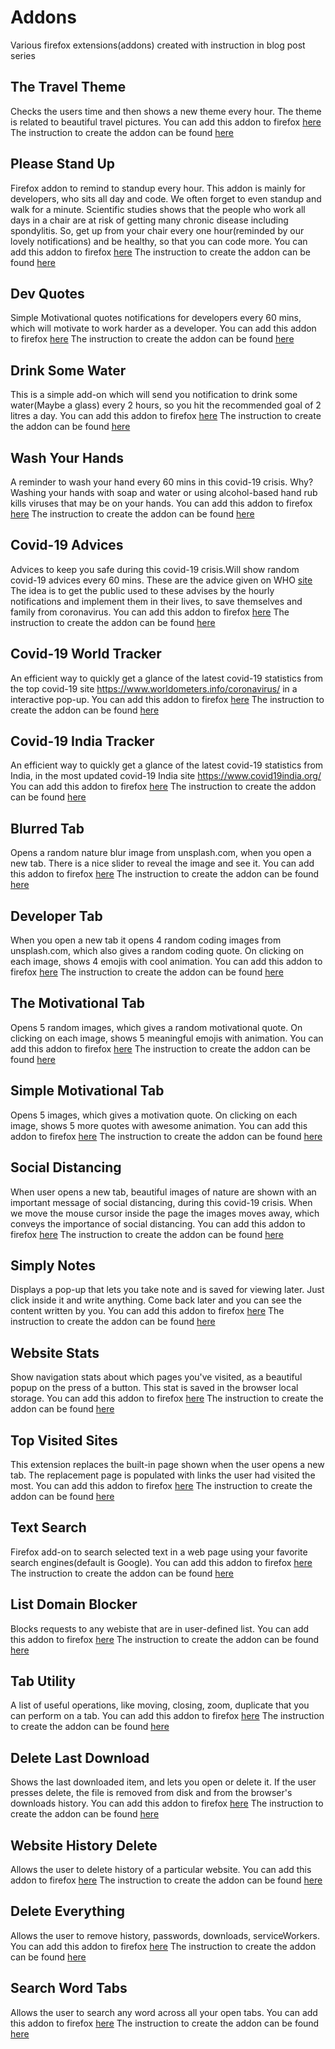 # Addons
Various firefox extensions(addons) created with instruction in blog post series

## The Travel Theme
Checks the users time and then shows a new theme every hour. The theme is related to beautiful travel pictures.
You can add this addon to firefox [here](https://addons.mozilla.org/en-US/firefox/addon/the-travel-theme/)
The instruction to create the addon can be found [here](https://medium.com/@nabendu82/creating-firefox-browser-extensions-1-a48d2753f3d8)

## Please Stand Up
Firefox addon to remind to standup every hour. This addon is mainly for developers, who sits all day and code.
We often forget to even standup and walk for a minute. Scientific studies shows that the people who work all days in a chair are at risk of getting many chronic disease including spondylitis.
So, get up from your chair every one hour(reminded by our lovely notifications) and be healthy, so that you can code more.
You can add this addon to firefox [here](https://addons.mozilla.org/en-US/firefox/addon/please-stand-up/)
The instruction to create the addon can be found [here](https://medium.com/@nabendu82/creating-firefox-browser-extensions-3-85c678051e06)

## Dev Quotes
Simple Motivational quotes notifications for developers every 60 mins, which will motivate to work harder as a developer.
You can add this addon to firefox [here](https://addons.mozilla.org/en-US/firefox/addon/dev-quotes/)
The instruction to create the addon can be found [here](https://medium.com/@nabendu82/creating-firefox-browser-extensions-3-85c678051e06)

## Drink Some Water
This is a simple add-on which will send you notification to drink some water(Maybe a glass) every 2 hours, so you hit the recommended goal of 2 litres a day.
You can add this addon to firefox [here](https://addons.mozilla.org/en-US/firefox/addon/drink-some-water/)
The instruction to create the addon can be found [here](https://medium.com/@nabendu82/creating-firefox-browser-extensions-3-85c678051e06)

## Wash Your Hands
A reminder to wash your hand every 60 mins in this covid-19 crisis.
Why? Washing your hands with soap and water or using alcohol-based hand rub kills viruses that may be on your hands.
You can add this addon to firefox [here](https://addons.mozilla.org/en-US/firefox/addon/wash-your-hands/)
The instruction to create the addon can be found [here](https://medium.com/@nabendu82/creating-firefox-browser-extensions-for-covid-19-4-ba0231a18c25)

## Covid-19 Advices
Advices to keep you safe during this covid-19 crisis.Will show random covid-19 advices every 60 mins. These are the advice given on WHO [site](https://www.who.int/emergencies/diseases/novel-coronavirus-2019/advice-for-public)
The idea is to get the public used to these advises by the hourly notifications and implement them in their lives, to save themselves and family from coronavirus.
You can add this addon to firefox [here](https://addons.mozilla.org/en-US/firefox/addon/covid-19-advices/)
The instruction to create the addon can be found [here](https://medium.com/@nabendu82/creating-firefox-browser-extensions-for-covid-19-4-ba0231a18c25)

## Covid-19 World Tracker
An efficient way to quickly get a glance of the latest covid-19 statistics from the top covid-19 site https://www.worldometers.info/coronavirus/ in a interactive pop-up.
You can add this addon to firefox [here](https://addons.mozilla.org/en-US/firefox/addon/covid-19-world-tracker/)
The instruction to create the addon can be found [here](https://medium.com/@nabendu82/creating-firefox-browser-extensions-for-covid-19-5-e8c7119a777c)

## Covid-19 India Tracker
An efficient way to quickly get a glance of the latest covid-19 statistics from India, in the most updated covid-19 India site https://www.covid19india.org/
You can add this addon to firefox [here](https://addons.mozilla.org/en-US/firefox/addon/covid-19-india-tracker/)
The instruction to create the addon can be found [here](https://medium.com/@nabendu82/creating-firefox-browser-extensions-for-covid-19-6-1d43998b42c3)

## Blurred Tab
Opens a random nature blur image from unsplash.com, when you open a new tab. There is a nice slider to reveal the image and see it.
You can add this addon to firefox [here](https://addons.mozilla.org/en-US/firefox/addon/blurred-tab/)
The instruction to create the addon can be found [here](https://medium.com/@nabendu82/creating-firefox-browser-extensions-8-9b4c4d7e9ac0)

## Developer Tab
When you open a new tab it opens 4 random coding images from unsplash.com, which also gives a random coding quote. On clicking on each image, shows 4 emojis with cool animation.
You can add this addon to firefox [here](https://addons.mozilla.org/en-US/firefox/addon/developer-tab/)
The instruction to create the addon can be found [here](https://medium.com/@nabendu82/creating-firefox-browser-extensions-9-ffc78b734f98)

## The Motivational Tab
Opens 5 random images, which gives a random motivational quote. On clicking on each image, shows 5 meaningful emojis with animation.
You can add this addon to firefox [here](https://addons.mozilla.org/en-US/firefox/addon/the-motivational-tab/)
The instruction to create the addon can be found [here](https://medium.com/@nabendu82/creating-firefox-browser-extensions-10-459ec9876bb8)

## Simple Motivational Tab
Opens 5 images, which gives a motivation quote. On clicking on each image, shows 5 more quotes with awesome animation.
You can add this addon to firefox [here](https://addons.mozilla.org/en-US/firefox/addon/simple-motivational-tab/)
The instruction to create the addon can be found [here](https://medium.com/@nabendu82/creating-firefox-browser-extensions-10-459ec9876bb8)

## Social Distancing
When user opens a new tab, beautiful images of nature are shown with an important message of social distancing, during this covid-19 crisis.
When we move the mouse cursor inside the page the images moves away, which conveys the importance of social distancing.
You can add this addon to firefox [here](https://addons.mozilla.org/en-US/firefox/addon/social-distancing/)
The instruction to create the addon can be found [here](https://dev.to/nabendu82/creating-firefox-browser-extensions-for-covid-19-11-2fo1)

## Simply Notes
Displays a pop-up that lets you take note and is saved for viewing later. Just click inside it and write anything. Come back later and you can see the content written by you.
You can add this addon to firefox [here](https://addons.mozilla.org/en-US/firefox/addon/simply-notes/)
The instruction to create the addon can be found [here](https://medium.com/@nabendu82/creating-firefox-browser-extensions-12-182ba96c56c7)

## Website Stats
Show navigation stats about which pages you've visited, as a beautiful popup on the press of a button. This stat is saved in the browser local storage.
You can add this addon to firefox [here](https://addons.mozilla.org/en-US/firefox/addon/website-stats/)
The instruction to create the addon can be found [here](https://medium.com/@nabendu82/creating-firefox-browser-extensions-13-e37fdb48c2f3)

## Top Visited Sites
This extension replaces the built-in page shown when the user opens a new tab. The replacement page is populated with links the user had visited the most.
You can add this addon to firefox [here](https://addons.mozilla.org/en-US/firefox/addon/top-visited-sites/)
The instruction to create the addon can be found [here](https://medium.com/@nabendu82/creating-firefox-browser-extensions-14-cfdd90127456)

## Text Search
Firefox add-on to search selected text in a web page using your favorite search engines(default is Google).
You can add this addon to firefox [here](https://addons.mozilla.org/en-US/firefox/addon/text-search/)
The instruction to create the addon can be found [here](https://medium.com/@nabendu82/creating-firefox-browser-extensions-15-1561951a00e2)

## List Domain Blocker
Blocks requests to any webiste that are in user-defined list.
You can add this addon to firefox [here](https://addons.mozilla.org/en-US/firefox/addon/list-domain-blocker/)
The instruction to create the addon can be found [here](https://medium.com/@nabendu82/creating-firefox-browser-extensions-16-bd2fb381d892)

## Tab Utility
A list of useful operations, like moving, closing, zoom, duplicate that you can perform on a tab.
You can add this addon to firefox [here](https://addons.mozilla.org/en-US/firefox/addon/tab-utility/)
The instruction to create the addon can be found [here](https://medium.com/@nabendu82/creating-firefox-browser-extensions-17-dbb956b8e241)

## Delete Last Download
Shows the last downloaded item, and lets you open or delete it. If the user presses delete, the file is removed from disk and from the browser's downloads history.
You can add this addon to firefox [here](https://addons.mozilla.org/en-US/firefox/addon/delete-last-download/)
The instruction to create the addon can be found [here](https://medium.com/@nabendu82/creating-firefox-browser-extensions-19-94aeed525382)

## Website History Delete
Allows the user to delete history of a particular website.
You can add this addon to firefox [here](https://addons.mozilla.org/en-US/firefox/addon/website-history-delete/)
The instruction to create the addon can be found [here](https://medium.com/@nabendu82/creating-firefox-browser-extensions-20-5f3401fd72f2)

## Delete Everything
Allows the user to remove history, passwords, downloads, serviceWorkers.
You can add this addon to firefox [here](https://addons.mozilla.org/en-US/firefox/addon/delete-everything/)
The instruction to create the addon can be found [here](https://medium.com/@nabendu82/creating-firefox-browser-extensions-21-915515c7907f)

## Search Word Tabs
Allows the user to search any word across all your open tabs.
You can add this addon to firefox [here](https://addons.mozilla.org/en-US/firefox/addon/search-word-tabs/)
The instruction to create the addon can be found [here](https://medium.com/@nabendu82/creating-firefox-browser-extensions-22-e9cbcc433430)